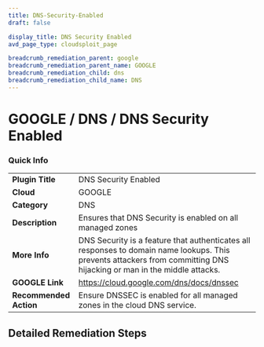 ```yaml
---
title: DNS-Security-Enabled
draft: false

display_title: DNS Security Enabled
avd_page_type: cloudsploit_page

breadcrumb_remediation_parent: google
breadcrumb_remediation_parent_name: GOOGLE
breadcrumb_remediation_child: dns
breadcrumb_remediation_child_name: DNS
---
```


# GOOGLE / DNS / DNS Security Enabled

### Quick Info

| | |
|-|-|
| **Plugin Title** | DNS Security Enabled |
| **Cloud** | GOOGLE |
| **Category** | DNS |
| **Description** | Ensures that DNS Security is enabled on all managed zones |
| **More Info** | DNS Security is a feature that authenticates all responses to domain name lookups. This prevents attackers from committing DNS hijacking or man in the middle attacks. |
| **GOOGLE Link** | https://cloud.google.com/dns/docs/dnssec |
| **Recommended Action** | Ensure DNSSEC is enabled for all managed zones in the cloud DNS service. |

## Detailed Remediation Steps

